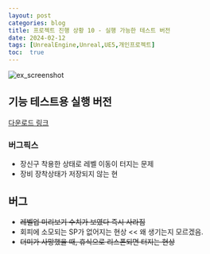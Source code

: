 ```yaml
---
layout: post
categories: blog
title: 프로젝트 진행 상황 10 - 실행 가능한 테스트 버전
date: 2024-02-12
tags: [UnrealEngine,Unreal,UE5,개인프로젝트]
toc:  true
---
```


![ex_screenshot](/assets/images/unreal/myProject/24.02.12/sample.png)   

## 기능 테스트용 실행 버전
[다운로드 링크](https://drive.google.com/file/d/101NtNHTKiZ3HfJTTpN0Gg01KBFeVmDtg/view?usp=drive_link)


### 버그픽스
- 장신구 착용한 상태로 레벨 이동이 터지는 문제
- 장비 장착상태가 저장되지 않는 현


## 버그
- ~~레벨업 미리보기 수치가 보였다 즉시 사라짐~~
- 회피에 소모되는 SP가 없어지는 현상 << 왜 생기는지 모르겠음.
- ~~더미가 사망했을 때, 휴식으로 리스폰되면 터지는 현상~~
